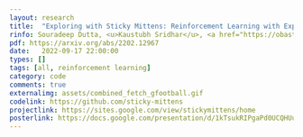 ```yaml
---
layout: research
title:  "Exploring with Sticky Mittens: Reinforcement Learning with Expert Interventions via Option Templates."
rinfo: Souradeep Dutta, <u>Kaustubh Sridhar</u>, <a href="https://obastani.github.io/">Osbert Bastani</a>, <a href="https://statistics.wharton.upenn.edu/profile/dobriban/">Edgar Dobriban</a>, <a href="https://www.seas.upenn.edu/~weimerj/research.html">James Weimer</a>, <a href="https://www.cis.upenn.edu/~lee/home/index.shtml">Insup Lee</a>, Julia Parish-Morris. <ul><li>Conference on Robot Learning (CoRL) 2022.</li></ul>
pdf: https://arxiv.org/abs/2202.12967
date:   2022-09-17 22:00:00
types: []
tags: [all, reinforcement learning]
category: code
comments: true
externalimg: assets/combined_fetch_gfootball.gif
codelink: https://github.com/sticky-mittens
projectlink: https://sites.google.com/view/stickymittens/home
posterlink: https://docs.google.com/presentation/d/1kTsukRIPgaPd0UCQHUuOP_8D0l95Frof/edit?usp=sharing&ouid=116779056433539742394&rtpof=true&sd=true
---
```

